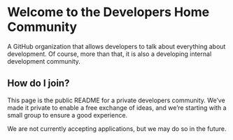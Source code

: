 # Welcome to the Developers Home Community

A GitHub organization that allows developers to talk about everything about development. Of course, more than that, it is also a developing internal development community.

## How do I join?

This page is the public README for a private developers community. We’ve made it private to enable a free exchange of ideas, and we’re starting with a small group to ensure a good experience.

We are not currently accepting applications, but we may do so in the future.
